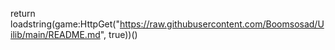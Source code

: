 return loadstring(game:HttpGet("https://raw.githubusercontent.com/Boomsosad/Uilib/main/README.md", true))()
